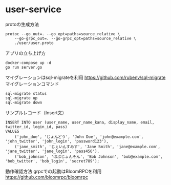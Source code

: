 # user-service

protoの生成方法
```
protoc --go_out=. --go_opt=paths=source_relative \
    --go-grpc_out=. --go-grpc_opt=paths=source_relative \
    ./user/user.proto
```

アプリの立ち上げ方
```
docker-compose up -d
go run server.go
```

マイグレーションはsql-migrateを利用
https://github.com/rubenv/sql-migrate
マイグレーションコマンド
```
sql-migrate status
sql-migrate up
sql-migrate down
```

サンプルレコード（Insert文）
```
INSERT INTO user (user_name, user_name_kana, display_name, email, twitter_id, login_id, pass)
VALUES
    ('john_doe', 'じょんどう', 'John Doe', 'john@example.com', 'john_twitter', 'john_login', 'password123'),
    ('jane_smith', 'じぇいんすみす', 'Jane Smith', 'jane@example.com', 'jane_twitter', 'jane_login', 'pass456'),
    ('bob_johnson', 'ぼぶじょんそん', 'Bob Johnson', 'bob@example.com', 'bob_twitter', 'bob_login', 'secret789');
```

動作確認方法
grpcでの起動はBloomRPCを利用
https://github.com/bloomrpc/bloomrpc
